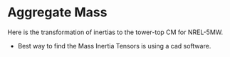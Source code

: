 # Aggregate Mass
Here is the transformation of inertias to the tower-top CM for NREL-5MW.

- Best way to find the Mass Inertia Tensors is using a cad software.
